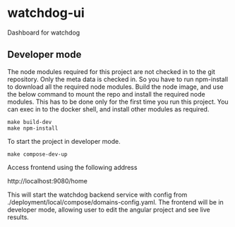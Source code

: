 # watchdog-ui
Dashboard for watchdog

## Developer mode

The node modules required for this project are not checked in to the git repository. Only the meta data is checked in. So you have to run npm-install to download all the required node modules.
Build the node image, and use the below command to mount the repo and install the required node modules. This has to be done only for the first time you run this project. You can exec in to the docker shell, and install other modules as required.
```
make build-dev
make npm-install
```

To start the project in developer mode.
```
make compose-dev-up 
```

Access frontend using the following address

http://localhost:9080/home

This will start the watchdog backend service with config from ./deployment/local/compose/domains-config.yaml.
The frontend will be in developer mode, allowing user to edit the angular project and see live results.

